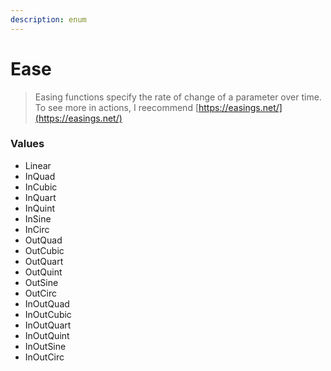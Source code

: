 ```yaml
---
description: enum
---
```


# Ease

> Easing functions specify the rate of change of a parameter over time. To see more in actions, I reecommend [https://easings.net/](https://easings.net/)

### Values

* Linear
* InQuad
* InCubic
* InQuart
* InQuint
* InSine
* InCirc
* OutQuad
* OutCubic
* OutQuart
* OutQuint
* OutSine
* OutCirc
* InOutQuad
* InOutCubic
* InOutQuart
* InOutQuint
* InOutSine
* InOutCirc
